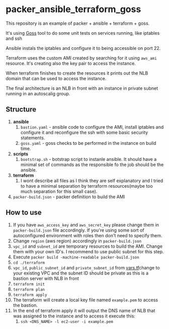 # packer_ansible_terraform_goss
This repository is an example of packer + ansible + terraform + goss.

It's using [Goss](https://github.com/aelsabbahy/goss) tool to do some unit tests on services running, like iptables and ssh

Ansible instals the iptables and configure it to being accessible on port 22.

Terraform uses the custom AMI created by searching for it using `aws_ami` resource. It's creating also the key pair to access the instance.

When terraform finishes to create the resources it prints out the NLB domain that can be used to access the instance.

The final architecture is an NLB in front with an instance in private subnet running in an autoscalig group.

## Structure
1. **ansible**
   1. `bastion.yaml` - ansible code to configure the AMI, install iptables and configure it and reconfigure the ssh with some basic security statements.
   2. `goss.yaml` - goss checks to be performed in the instance on build time.
2. **scripts**
   1. `bootstrap.sh` - botstrap script to instanle ansible. It should have a minimal set of commands as the responsible fo the job should be the ansible.
3. **terraform**
   1. I wont describe all files as I think they are self explanatory and I tried to have a minimal separation by terraform resources(maybe too much separation for this small case).
4. `packer-build.json` - packer definition to build the AMI

## How to use
1. If you have `aws_access_key` and `aws_secret_key` please change them in `packer-build.json` file accordingly. If you're using some sort of autoconfigured environment with roles then don't need to specify them.
2. Change `region` (aws region) accordingly in `packer-build.json`
3. `vpc_id` and `subnet_id` are temporary resources to build the AMI. Change them with your own ID's. I recommend to use public subnet for this step.
4. Execute `packer build -machine-readable packer-build.json`
5.  `cd ./terraform`
6. `vpc_id`, `public_subnet_id` and `private_subnet_id` from [vars.tf](./.terraform/vars.tf)change to your existing VPC and the subnet ID should be private as this is a bastion server with NLB in front
7. `terraform init`
8. `terraform plan`
9. `terraform apply`
10. The terraform will create a local key file named `example.pem` to access the bastion.
11. In the end of terraform apply it will output the DNS name of NLB that was assigned to the instance and to access it execute this:
    1.  `ssh <DNS_NAME> -l ec2-user -i example.pem`
